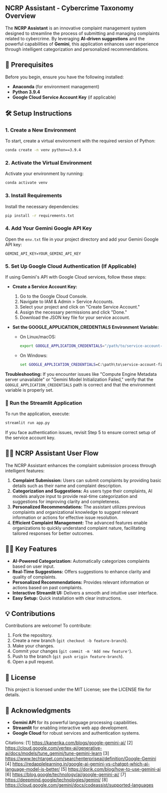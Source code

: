 ## NCRP Assistant - Cybercrime Taxonomy Overview

The **NCRP Assistant** is an innovative complaint management system designed to streamline the process of submitting and managing complaints related to cybercrime. By leveraging **AI-driven suggestions** and the powerful capabilities of **Gemini**, this application enhances user experience through intelligent categorization and personalized recommendations.

## 🚀 Prerequisites

Before you begin, ensure you have the following installed:

- **Anaconda** (for environment management)
- **Python 3.9.4**
- **Google Cloud Service Account Key** (if applicable)

## 🛠️ Setup Instructions

### 1. Create a New Environment
To start, create a virtual environment with the required version of Python:

```bash
conda create -n venv python==3.9.4
```

### 2. Activate the Virtual Environment
Activate your environment by running:

```bash
conda activate venv
```

### 3. Install Requirements
Install the necessary dependencies:

```bash
pip install -r requirements.txt
```

### 4. Add Your Gemini Google API Key
Open the `env.txt` file in your project directory and add your Gemini Google API key:

```plaintext
GEMINI_API_KEY=YOUR_GEMINI_API_KEY
```

### 5. Set Up Google Cloud Authentication (If Applicable)
If using Gemini's API with Google Cloud services, follow these steps:

- **Create a Service Account Key:**
  1. Go to the Google Cloud Console.
  2. Navigate to IAM & Admin > Service Accounts.
  3. Select your project and click on "Create Service Account."
  4. Assign the necessary permissions and click "Done."
  5. Download the JSON key file for your service account.

- **Set the GOOGLE_APPLICATION_CREDENTIALS Environment Variable:**
  - On Linux/macOS:
    ```bash
    export GOOGLE_APPLICATION_CREDENTIALS="/path/to/service-account-file.json"
    ```
  - On Windows:
    ```cmd
    set GOOGLE_APPLICATION_CREDENTIALS=C:\path\to\service-account-file.json
    ```

**Troubleshooting:** If you encounter issues like "Compute Engine Metadata server unavailable" or "Gemini Model Initialization Failed," verify that the `GOOGLE_APPLICATION_CREDENTIALS` path is correct and that the environment variable is properly set.

### 🎉 Run the Streamlit Application
To run the application, execute:

```bash
streamlit run app.py
```

If you face authentication issues, revisit Step 5 to ensure correct setup of the service account key.

## 🧑‍💻 NCRP Assistant User Flow

The NCRP Assistant enhances the complaint submission process through intelligent features:

1. **Complaint Submission:** Users can submit complaints by providing basic details such as their name and complaint description.
2. **Categorization and Suggestions:** As users type their complaints, AI models analyze input to provide real-time categorization and suggestions for improving clarity and completeness.
3. **Personalized Recommendations:** The assistant utilizes previous complaints and organizational knowledge to suggest relevant information or actions for effective issue resolution.
4. **Efficient Complaint Management:** The advanced features enable organizations to quickly understand complaint nature, facilitating tailored responses for better outcomes.

## 🧑‍💼 Key Features

- **AI-Powered Categorization:** Automatically categorizes complaints based on user input.
- **Real-Time Suggestions:** Offers suggestions to enhance clarity and quality of complaints.
- **Personalized Recommendations:** Provides relevant information or actions based on past complaints.
- **Interactive Streamlit UI:** Delivers a smooth and intuitive user interface.
- **Easy Setup:** Quick installation with clear instructions.

## 💡 Contributions

Contributions are welcome! To contribute:

1. Fork the repository.
2. Create a new branch (`git checkout -b feature-branch`).
3. Make your changes.
4. Commit your changes (`git commit -m 'Add new feature'`).
5. Push to the branch (`git push origin feature-branch`).
6. Open a pull request.

## 📜 License

This project is licensed under the MIT License; see the LICENSE file for details.

## 🌟 Acknowledgments

- **Gemini API** for its powerful language processing capabilities.
- **Streamlit** for enabling interactive web app development.
- **Google Cloud** for robust services and authentication systems.


Citations:
[1] https://kanerika.com/blogs/google-gemini-ai/
[2] https://cloud.google.com/vertex-ai/generative-ai/docs/models/tune_gemini/tune-gemini-learn
[3] https://www.techtarget.com/searchenterpriseai/definition/Google-Gemini
[4] https://redapplelearning.in/google-ai-gemini-vs-chatgpt-which-ai-language-model-is-better/
[5] https://dorik.com/blog/how-to-use-gemini-ai
[6] https://blog.google/technology/ai/google-gemini-ai/
[7] https://deepmind.google/technologies/gemini/
[8] https://cloud.google.com/gemini/docs/codeassist/supported-languages